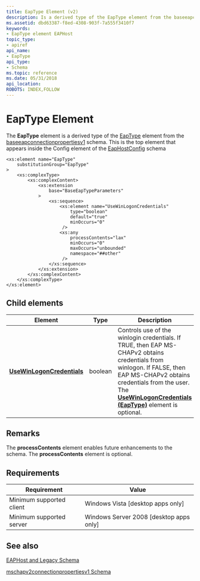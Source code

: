 ```yaml
---
title: EapType Element (v2)
description: Is a derived type of the EapType element from the baseeapconnectionpropertiesv1 schema. This is the top element that appears inside the Config element of the EapHostConfig schema.
ms.assetid: dbd63387-f8ed-4308-903f-7a555f3410f7
keywords:
- EapType element EAPHost
topic_type:
- apiref
api_name:
- EapType
api_type:
- Schema
ms.topic: reference
ms.date: 05/31/2018
api_location: 
ROBOTS: INDEX,FOLLOW
---
```


# EapType Element

The **EapType** element is a derived type of the [EapType](baseeapconnectionpropertiesv1schema-eaptype-element.md) element from the [baseeapconnectionpropertiesv1](baseeapconnectionpropertiesv1schema-schema.md) schema. This is the top element that appears inside the Config element of the [EapHostConfig](eaphostconfigschema-elements.md) schema

``` syntax
<xs:element name="EapType"
    substitutionGroup="EapType"
>
    <xs:complexType>
        <xs:complexContent>
            <xs:extension
                base="BaseEapTypeParameters"
            >
                <xs:sequence>
                    <xs:element name="UseWinLogonCredentials"
                        type="boolean"
                        default="true"
                        minOccurs="0"
                     />
                    <xs:any
                        processContents="lax"
                        minOccurs="0"
                        maxOccurs="unbounded"
                        namespace="##other"
                     />
                </xs:sequence>
            </xs:extension>
        </xs:complexContent>
    </xs:complexType>
</xs:element>
```

## Child elements



| Element                                                                                                       | Type    | Description                                                                                                                                                                                                                                                                                                                                      |
|---------------------------------------------------------------------------------------------------------------|---------|--------------------------------------------------------------------------------------------------------------------------------------------------------------------------------------------------------------------------------------------------------------------------------------------------------------------------------------------------|
| [**UseWinLogonCredentials**](mschapv2connectionpropertiesv1schema-usewinlogoncredentials-eaptype-element.md) | boolean | Controls use of the winlogin credentials. If TRUE, then EAP MS-CHAPv2 obtains credentials from winlogon. If FALSE, then EAP MS-CHAPv2 obtains credentials from the user. <br/> The [**UseWinLogonCredentials (EapType)**](mschapv2connectionpropertiesv1schema-usewinlogoncredentials-eaptype-element.md) element is optional.<br/> |



## Remarks

The **processContents** element enables future enhancements to the schema. The **processContents** element is optional.

## Requirements



| Requirement | Value |
|-------------------------------------|------------------------------------------------------|
| Minimum supported client<br/> | Windows Vista \[desktop apps only\]<br/>       |
| Minimum supported server<br/> | Windows Server 2008 \[desktop apps only\]<br/> |



## See also

<dl> <dt>

[EAPHost and Legacy Schema](eaphost-schemas.md)
</dt> <dt>

[mschapv2connectionpropertiesv1 Schema](mschapv2connectionpropertiesv1schema-schema.md)
</dt> </dl>

 

 





